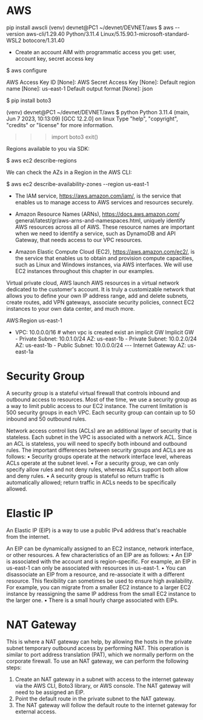 # AWS

pip install awscli
(venv) devnet@PC1 ~/devnet/DEVNET/aws $ aws --version
aws-cli/1.29.40 Python/3.11.4 Linux/5.15.90.1-microsoft-standard-WSL2 botocore/1.31.40

+ Create an account AIM with programmatic access
you get:
user, account key, secret access key

$ aws configure 

AWS Access Key ID [None]: <key>
AWS Secret Access Key [None]: <secret>
Default region name [None]: us-east-1
Default output format [None]: json

$ pip install boto3

(venv) devnet@PC1 ~/devnet/DEVNET/aws $ python
Python 3.11.4 (main, Jun  7 2023, 10:13:09) [GCC 12.2.0] on linux
Type "help", "copyright", "credits" or "license" for more information.
>>> import boto3
>>> exit()

Regions available to you via SDK:

$ aws ec2 describe-regions

We can check the AZs in a Region in the AWS CLI:

$ aws ec2 describe-availability-zones --region us-east-1

+ The IAM service, https://aws.amazon.com/iam/, is the service that enables us to manage access to AWS services and resources securely.

+ Amazon Resource Names (ARNs), https://docs.aws.amazon.com/
general/latest/gr/aws-arns-and-namespaces.html, uniquely identify AWS resources across all of AWS. These resource names are important when we need to identify a service, such as DynamoDB and API Gateway, that needs access to our VPC resources.

+ Amazon Elastic Compute Cloud (EC2), https://aws.amazon.com/ec2/, is the service that enables us to obtain and provision compute capacities, such as Linux and Windows instances, via AWS interfaces. We will use EC2 instances throughout this chapter in our examples.

Virtual private cloud, AWS launch AWS resources in a virtual network dedicated to the customer's account. It is truly a customizable network that allows you to define your own IP address range, add and delete subnets, create routes, add
VPN gateways, associate security policies, connect EC2 instances to your own data center, and much more.

AWS:Region us-east-1
- VPC: 10.0.0.0/16 # when vpc is created exist an implicit GW
    Implicit GW
        - Private Subnet: 10.0.1.0/24
        AZ: us-east-1b
        - Private Subnet: 10.0.2.0/24
        AZ: us-east-1b
        - Public Subnet: 10.0.0.0/24    --- Internet Gateway
        AZ: us-east-1a

# Security Group

A security group is a stateful virtual firewall that controls inbound and outbound access to resources. Most of the time, we use a security group as a way to limit public access to our EC2 instance. The current limitation is 500 security groups in
each VPC. Each security group can contain up to 50 inbound and 50 outbound rules.

Network access control lists (ACLs) are an additional layer of security that is
stateless. Each subnet in the VPC is associated with a network ACL. Since an ACL
is stateless, you will need to specify both inbound and outbound rules.
The important differences between security groups and ACLs are as follows:
• Security groups operate at the network interface level, whereas ACLs
operate at the subnet level.
• For a security group, we can only specify allow rules and not deny rules,
whereas ACLs support both allow and deny rules.
• A security group is stateful so return traffic is automatically allowed; return
traffic in ACLs needs to be specifically allowed.

# Elastic IP

An Elastic IP (EIP) is a way to use a public IPv4 address that's reachable from the
internet.

An EIP can be dynamically assigned to an EC2 instance, network interface, or other
resources. A few characteristics of an EIP are as follows:
• An EIP is associated with the account and is region-specific. For example, an
EIP in us-east-1 can only be associated with resources in us-east-1.
• You can disassociate an EIP from a resource, and re-associate it with a
different resource. This flexibility can sometimes be used to ensure high
availability. For example, you can migrate from a smaller EC2 instance to a
larger EC2 instance by reassigning the same IP address from the small EC2
instance to the larger one.
• There is a small hourly charge associated with EIPs.
 # NAT Gateway 
 This is where a NAT gateway can help, by allowing the hosts in the private subnet
temporary outbound access by performing NAT. This operation is similar to port
address translation (PAT), which we normally perform on the corporate firewall. To
use an NAT gateway, we can perform the following steps:
1. Create an NAT gateway in a subnet with access to the internet gateway via
the AWS CLI, Boto3 library, or AWS console. The NAT gateway will need to
be assigned an EIP.
2. Point the default route in the private subnet to the NAT gateway.
3. The NAT gateway will follow the default route to the internet gateway for
external access.